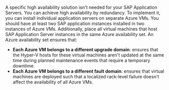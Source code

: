 A specific high availability solution isn't needed for your SAP Application Servers. You can achieve high availability by redundancy. To implement it, you can install individual application servers on separate Azure VMs. You should have at least two SAP application instances installed in two instances of Azure VMs. Additionally, place all virtual machines that host SAP Application Server instances in the same Azure availability set. An Azure availability set ensures that:

- **Each Azure VM belongs to a different upgrade domain**: ensures that the Hyper-V hosts for these virtual machines aren't updated at the same time during planned maintenance events that require a temporary downtime.
- **Each Azure VM belongs to a different fault domain**: ensures that virtual machines are deployed such that a localized rack-level failure doesn't affect the availability of all Azure VMs.
